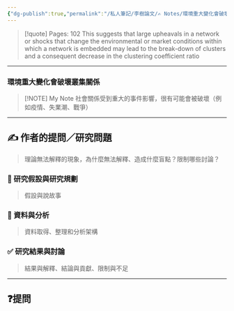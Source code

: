 ```yaml
---
{"dg-publish":true,"permalink":"/私人筆記/李樹論文/✍️ Notes/環境重大變化會破壞叢集關係/","title":"環境重大變化會破壞叢集關係","tags":["李樹論文"],"noteIcon":"3","created":"2025-06-10T19:14:46.000+08:00","updated":"2025-06-10T19:20:00.630+08:00"}
---
```






> [!quote] Pages: 102
> This suggests that large upheavals in a network or shocks that change the environmental or market conditions within which a network is embedded may lead to the break-down of clusters and a consequent decrease in the clustering coefficient ratio


----


### 環境重大變化會破壞叢集關係

> [!NOTE] My Note
> 社會關係受到重大的事件影響，很有可能會被破壞（例如疫情、失業潮、戰爭）



---

## ✍️ 作者的提問／研究問題

> 理論無法解釋的現象，為什麼無法解釋、造成什麼盲點？限制哪些討論？


### 🎯 研究假設與研究規劃
> 假設與說故事


### 🔢 資料與分析
> 資料取得、整理和分析架構


### ✅ 研究結果與討論
> 結果與解釋、結論與貢獻、限制與不足


---
## ❓提問

